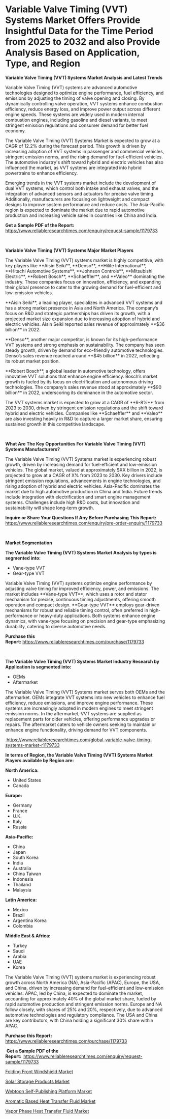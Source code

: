 <p><h1>Variable Valve Timing (VVT) Systems Market Offers Provide Insightful Data for the Time Period from 2025 to 2032 and also Provide Analysis Based on Application, Type, and Region</h1></p><p><strong>Variable Valve Timing (VVT) Systems Market Analysis and Latest Trends</strong></p>
<p><p>Variable Valve Timing (VVT) systems are advanced automotive technologies designed to optimize engine performance, fuel efficiency, and emissions by adjusting the timing of valve opening and closing. By dynamically controlling valve operation, VVT systems enhance combustion efficiency, reduce energy loss, and improve power output across different engine speeds. These systems are widely used in modern internal combustion engines, including gasoline and diesel variants, to meet stringent emission regulations and consumer demand for better fuel economy.</p><p>The Variable Valve Timing (VVT) Systems Market is expected to grow at a CAGR of 12.2% during the forecast period. This growth is driven by increasing adoption of VVT systems in passenger and commercial vehicles, stringent emission norms, and the rising demand for fuel-efficient vehicles. The automotive industry's shift toward hybrid and electric vehicles has also influenced the market, as VVT systems are integrated into hybrid powertrains to enhance efficiency.</p><p>Emerging trends in the VVT systems market include the development of dual VVT systems, which control both intake and exhaust valves, and the integration of advanced sensors and actuators for precise valve timing. Additionally, manufacturers are focusing on lightweight and compact designs to improve system performance and reduce costs. The Asia-Pacific region is expected to dominate the market due to rapid automotive production and increasing vehicle sales in countries like China and India.</p></p>
<p><strong>Get a Sample PDF of the Report:&nbsp;</strong> <a href="https://www.reliableresearchtimes.com/enquiry/request-sample/1179733?utm_campaign=1835&utm_medium=2&utm_source=Github&utm_content=ia&utm_term=23012025&utm_id=variable-valve-timing-vvt-systems">https://www.reliableresearchtimes.com/enquiry/request-sample/1179733</a></p>
<p>&nbsp;</p>
<p><strong>Variable Valve Timing (VVT) Systems Major Market Players</strong></p>
<p><p>The Variable Valve Timing (VVT) systems market is highly competitive, with key players like **Aisin Seiki**, **Denso**, **Hilite International**, **Hitachi Automotive Systems**, **Johnson Controls**, **Mitsubishi Electric**, **Robert Bosch**, **Schaeffler**, and **Valeo** dominating the industry. These companies focus on innovation, efficiency, and expanding their global presence to cater to the growing demand for fuel-efficient and low-emission vehicles.</p><p>**Aisin Seiki**, a leading player, specializes in advanced VVT systems and has a strong market presence in Asia and North America. The company’s focus on R&D and strategic partnerships has driven its growth, with a projected market size expansion due to increasing adoption of hybrid and electric vehicles. Aisin Seiki reported sales revenue of approximately **$36 billion** in 2022.</p><p>**Denso**, another major competitor, is known for its high-performance VVT systems and strong emphasis on sustainability. The company has seen steady growth, driven by demand for eco-friendly automotive technologies. Denso’s sales revenue reached around **$45 billion** in 2022, reflecting its robust market position.</p><p>**Robert Bosch**, a global leader in automotive technology, offers innovative VVT solutions that enhance engine efficiency. Bosch’s market growth is fueled by its focus on electrification and autonomous driving technologies. The company’s sales revenue stood at approximately **$90 billion** in 2022, underscoring its dominance in the automotive sector.</p><p>The VVT systems market is expected to grow at a CAGR of **6-8%** from 2023 to 2030, driven by stringent emission regulations and the shift toward hybrid and electric vehicles. Companies like **Schaeffler** and **Valeo** are also investing heavily in R&D to capture a larger market share, ensuring sustained growth in this competitive landscape.</p></p>
<p>&nbsp;</p>
<p><strong>What Are The Key Opportunities For Variable Valve Timing (VVT) Systems Manufacturers?</strong></p>
<p><p>The Variable Valve Timing (VVT) Systems market is experiencing robust growth, driven by increasing demand for fuel-efficient and low-emission vehicles. The global market, valued at approximately $XX billion in 2022, is projected to grow at a CAGR of X% from 2023 to 2030. Key drivers include stringent emission regulations, advancements in engine technologies, and rising adoption of hybrid and electric vehicles. Asia-Pacific dominates the market due to high automotive production in China and India. Future trends include integration with electrification and smart engine management systems. Challenges include high R&D costs, but innovation and sustainability will shape long-term growth.</p></p>
<p><strong>Inquire or Share Your Questions If Any Before Purchasing This Report:</strong> <a href="https://www.reliableresearchtimes.com/enquiry/pre-order-enquiry/1179733?utm_campaign=1835&utm_medium=2&utm_source=Github&utm_content=ia&utm_term=23012025&utm_id=variable-valve-timing-vvt-systems">https://www.reliableresearchtimes.com/enquiry/pre-order-enquiry/1179733</a></p>
<p>&nbsp;</p>
<p><strong>Market Segmentation</strong></p>
<p><strong>The Variable Valve Timing (VVT) Systems Market Analysis by types is segmented into:</strong></p>
<p><ul><li>Vane-type VVT</li><li>Gear-type VVT</li></ul></p>
<p><p>Variable Valve Timing (VVT) systems optimize engine performance by adjusting valve timing for improved efficiency, power, and emissions. The market includes **Vane-type VVT**, which uses a rotor and stator mechanism for precise, continuous timing adjustments, offering smooth operation and compact design. **Gear-type VVT** employs gear-driven mechanisms for robust and reliable timing control, often preferred in high-performance or heavy-duty applications. Both systems enhance engine dynamics, with vane-type focusing on precision and gear-type emphasizing durability, catering to diverse automotive needs.</p></p>
<p><strong>Purchase this Report:&nbsp;</strong><a href="https://www.reliableresearchtimes.com/purchase/1179733?utm_campaign=1835&utm_medium=2&utm_source=Github&utm_content=ia&utm_term=23012025&utm_id=variable-valve-timing-vvt-systems">https://www.reliableresearchtimes.com/purchase/1179733</a></p>
<p>&nbsp;</p>
<p><strong>The Variable Valve Timing (VVT) Systems Market Industry Research by Application is segmented into:</strong></p>
<p><ul><li>OEMs</li><li>Aftermarket</li></ul></p>
<p><p>The Variable Valve Timing (VVT) Systems market serves both OEMs and the aftermarket. OEMs integrate VVT systems into new vehicles to enhance fuel efficiency, reduce emissions, and improve engine performance. These systems are increasingly adopted in modern engines to meet stringent emission norms. In the aftermarket, VVT systems are supplied as replacement parts for older vehicles, offering performance upgrades or repairs. The aftermarket caters to vehicle owners seeking to maintain or enhance engine functionality, driving demand for VVT components.</p></p>
<p><a href="https://www.reliableresearchtimes.com/global-variable-valve-timing-systems-market-r1179733?utm_campaign=1835&utm_medium=2&utm_source=Github&utm_content=ia&utm_term=23012025&utm_id=variable-valve-timing-vvt-systems">&nbsp;https://www.reliableresearchtimes.com/global-variable-valve-timing-systems-market-r1179733</a></p>
<p><strong>In terms of Region, the Variable Valve Timing (VVT) Systems Market Players available by Region are:</strong></p>
<p>
    <p> <strong> North America: </strong>
        <ul>
            <li>United States</li>
            <li>Canada</li>
        </ul>
        </p> 
    <p> <strong> Europe: </strong>
        <ul>
            <li>Germany</li>
            <li>France</li>
            <li>U.K.</li>
            <li>Italy</li>
            <li>Russia</li>
        </ul>
        </p> 
    <p> <strong> Asia-Pacific: </strong>
        <ul>
            <li>China</li>
            <li>Japan</li>
            <li>South Korea</li>
            <li>India</li>
            <li>Australia</li>
            <li>China Taiwan</li>
            <li>Indonesia</li>
            <li>Thailand</li>
            <li>Malaysia</li>
        </ul>
        </p> 
    <p> <strong> Latin America: </strong>
        <ul>
            <li>Mexico</li>
            <li>Brazil</li>
            <li>Argentina Korea</li>
            <li>Colombia</li>
        </ul>
        </p> 
    <p> <strong> Middle East & Africa: </strong>
        <ul>
            <li>Turkey</li>
            <li>Saudi</li>
            <li>Arabia</li>
            <li>UAE</li>
            <li>Korea</li>
        </ul>
    </p>
    </p>
<p><p>The Variable Valve Timing (VVT) systems market is experiencing robust growth across North America (NA), Asia-Pacific (APAC), Europe, the USA, and China, driven by increasing demand for fuel-efficient and low-emission vehicles. APAC, led by China, is expected to dominate the market, accounting for approximately 40% of the global market share, fueled by rapid automotive production and stringent emission norms. Europe and NA follow closely, with shares of 25% and 20%, respectively, due to advanced automotive technologies and regulatory compliance. The USA and China are key contributors, with China holding a significant 30% share within APAC.</p></p>
<p><strong>Purchase this Report: </strong><a href="https://www.reliableresearchtimes.com/purchase/1179733?utm_campaign=1835&utm_medium=2&utm_source=Github&utm_content=ia&utm_term=23012025&utm_id=variable-valve-timing-vvt-systems">https://www.reliableresearchtimes.com/purchase/1179733</a></p>
<p>&nbsp;<strong>Get a Sample PDF of the Report:&nbsp;&nbsp;</strong><a href="https://www.reliableresearchtimes.com/enquiry/request-sample/1179733?utm_campaign=1835&utm_medium=2&utm_source=Github&utm_content=ia&utm_term=23012025&utm_id=variable-valve-timing-vvt-systems">https://www.reliableresearchtimes.com/enquiry/request-sample/1179733</a></p>
<p><strong></strong></p>
<p><p><a href="https://www.linkedin.com/pulse/folding-front-windshield-market-research-report-trends-overview-ozgzf?utm_campaign=1835&utm_medium=2&utm_source=Github&utm_content=ia&utm_term=23012025&utm_id=variable-valve-timing-vvt-systems">Folding Front Windshield Market</a></p><p><a href="https://www.linkedin.com/pulse/solar-storage-products-market-trends-analysis-size-share-rpi9f?utm_campaign=1835&utm_medium=2&utm_source=Github&utm_content=ia&utm_term=23012025&utm_id=variable-valve-timing-vvt-systems">Solar Storage Products Market</a></p><p><a href="https://www.linkedin.com/pulse/webtoon-self-publishing-platform-market-size-value-report-jupjf?utm_campaign=1835&utm_medium=2&utm_source=Github&utm_content=ia&utm_term=23012025&utm_id=variable-valve-timing-vvt-systems">Webtoon Self-Publishing Platform Market</a></p><p><a href="https://www.linkedin.com/pulse/aromatic-based-heat-transfer-fluid-market-share-size-2025-2032-uukxf?utm_campaign=1835&utm_medium=2&utm_source=Github&utm_content=ia&utm_term=23012025&utm_id=variable-valve-timing-vvt-systems">Aromatic Based Heat Transfer Fluid Market</a></p><p><a href="https://www.linkedin.com/pulse/comprehensive-vapor-phase-heat-transfer-fluid-market-forecast-txacf?utm_campaign=1835&utm_medium=2&utm_source=Github&utm_content=ia&utm_term=23012025&utm_id=variable-valve-timing-vvt-systems">Vapor Phase Heat Transfer Fluid Market</a></p></p>